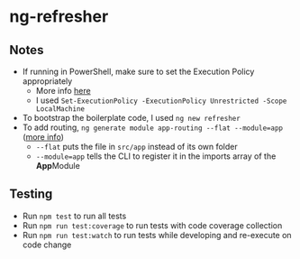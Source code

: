 # ng-refresher

## Notes

* If running in PowerShell, make sure to set the Execution Policy appropriately
	* More info [here](https://docs.microsoft.com/en-us/powershell/module/microsoft.powershell.core/about/about_execution_policies?view=powershell-7#powershell-execution-policies)
	* I used `Set-ExecutionPolicy -ExecutionPolicy Unrestricted -Scope LocalMachine`
* To bootstrap the boilerplate code, I used `ng new refresher`
* To add routing, `ng generate module app-routing --flat --module=app` ([more info](https://angular.io/tutorial/toh-pt5#add-the-approutingmodule))
    * `--flat` puts the file in `src/app` instead of its own folder
    * `--module=app` tells the CLI to register it in the imports array of the **App**Module

## Testing

* Run `npm test` to run all tests
* Run `npm run test:coverage` to run tests with code coverage collection
* Run `npm run test:watch` to run tests while developing and re-execute on code change
